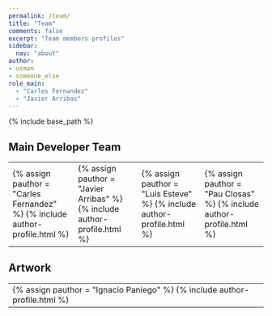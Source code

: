 ```yaml
---
permalink: /team/
title: "Team"
comments: false
excerpt: "Team members profiles"
sidebar:
  nav: "about"
author:
- usman
- someone_else
role_main:
  - "Carles Fernandez"
  - "Javier Arribas"
---
```

{% include base_path %}


## Main Developer Team

<html> <body > <table>
 <tr>
     <td id="authortable">  
        {% assign pauthor = "Carles Fernandez" %}
        {% include author-profile.html %}
     </td>
     <td id="authortable">
        {% assign pauthor = "Javier Arribas" %}
        {% include author-profile.html %}
     </td>
     <td id="authortable">
        {% assign pauthor = "Luis Esteve" %}
        {% include author-profile.html %}
    </td>
    <td id="authortable">
    {% assign pauthor = "Pau Closas" %}
    {% include author-profile.html %}
   </td>
  </tr>
</table> </body> </html>

## Artwork

<html> <body > <table>
  <tr>
     <td id="authortable">  
        {% assign pauthor = "Ignacio Paniego" %}
        {% include author-profile.html %}
     </td>
  </tr>
</table> </body> </html>
